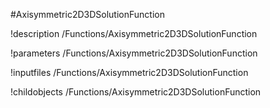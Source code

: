 <!-- MOOSE Object Documentation Stub: Remove this when content is added. -->
#Axisymmetric2D3DSolutionFunction

!description /Functions/Axisymmetric2D3DSolutionFunction

!parameters /Functions/Axisymmetric2D3DSolutionFunction

!inputfiles /Functions/Axisymmetric2D3DSolutionFunction

!childobjects /Functions/Axisymmetric2D3DSolutionFunction
